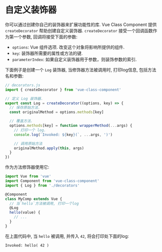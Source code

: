 # 自定义装饰器

你可以通过创建你自己的装饰器来扩展功能性的库. Vue Class Component 提供 `createDecorator` 帮助创建自定义装饰器. `createDecorator` 接受一个回调函数作为第一个参数, 回调将接受下面的参数:

- `options`: Vue 组件选项. 改变这个对象将影响所提供的组件.
- `key`: 装饰器所需要的属性或方法的键.
- `parameterIndex`: 如果自定义装饰器用于参数，则装饰参数的索引.

下面例子是创建一个 `Log` 装饰器, 当修饰器方法被调用时, 打印log信息, 包括方法名和参数:

```js
// decorators.js
import { createDecorator } from 'vue-class-component'

// 定义 Log 装饰器.
export const Log = createDecorator((options, key) => {
  // 保存原始方法.
  const originalMethod = options.methods[key]

  // 覆盖方法.
  options.methods[key] = function wrapperMethod(...args) {
    // 打印一个 log.
    console.log(`Invoked: ${key}(`, ...args, ')')

    // 调用原始方法
    originalMethod.apply(this, args)
  }
})
```

作为方法修饰器使用它:

```js
import Vue from 'vue'
import Component from 'vue-class-component'
import { Log } from './decorators'

@Component
class MyComp extends Vue {
  // 当`hello`方法被调用, 打印一个log
  @Log
  hello(value) {
    // ...
  }
}
```

在上面代码中, 当 `hello` 被调用, 并传入 `42`, 将会打印处下面的log:

```
Invoked: hello( 42 )
```